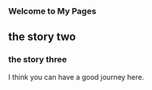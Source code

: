### Welcome to My Pages

## the story two
### the story three

I think you can have a good journey here. 
